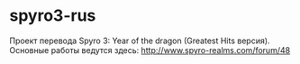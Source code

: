# spyro3-rus

Проект перевода Spyro 3: Year of the dragon (Greatest Hits версия).
Основные работы ведутся здесь: http://www.spyro-realms.com/forum/48
